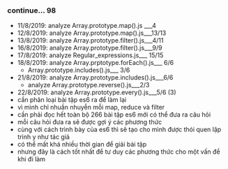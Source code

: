 ### continue... 98
* 11/8/2019: analyze Array.prototype.map().js ___4
* 12/8/2019: analyze Array.prototype.map().js___13/13
* 13/8/2019: analyze Array.prototype.filter().js___4/11
* 16/8/2019: analyze Array.prototype.filter().js___9/9
* 17/8/2019: analyze Regular_expressions.js___ 15/15
* 18/8/2019: analyze Array.prptotype.forEach().js___ 6/6
  * Array.prototype.includes().js___ 3/6
* 21/8/2019: analyze Array.prototype.includes().js___6/6
  * analyze Array.prototype.reverse().js___2/3
* 22/8/2019: analyze Array.prototype.every().js___5/6 (3)
* cần phân loại bài tập es6 ra để làm lại 
* vì mình chỉ nhuần nhuyễn mỗi map, reduce và filter
* cần phải đọc hết toàn bộ 266 bài tập es6 mới có thể đưa ra câu hỏi 
* mỗi câu hỏi đưa ra sẽ được gợi ý các phương thức
* cùng với cách trình bày của es6 thì sẽ tạo cho mình được thói quen lập trình y như tác giả
* có thể mất khá nhiều thời gian để giải bài tập
* nhưng đây là cách tốt nhất để tư duy các phương thức cho một vấn đề khi đi làm
